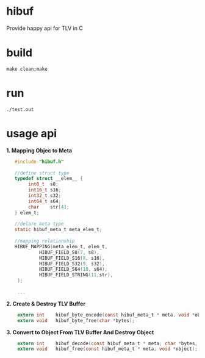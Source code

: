 # hibuf
Provide happy api for TLV in C

# build
    make clean;make

# run
    ./test.out
    
# usage api

**1. Mapping Objec to Meta**

```c
   #include "hibuf.h"
   
   //define struct type 
   typedef struct __elem__ {
        int8_t  s8;
        int16_t s16;
        int32_t s32;
        int64_t s64;
        char    str[4];
   } elem_t;
   
   //delare meta type
   static hibuf_meta_t meta_elem_t;
  
   //mapping relationship
   HIBUF_MAPPING(meta_elem_t, elem_t,
            HIBUF_FIELD_S8(7, s8),
            HIBUF_FIELD_S16(8, s16),
            HIBUF_FIELD_S32(9, s32),
            HIBUF_FIELD_S64(10, s64),
            HIBUF_FIELD_STRING(11,str),
    );
    
    ...
```   

**2. Create & Destroy TLV Buffer**

```c
    extern int    hibuf_byte_encode(const hibuf_meta_t * meta, void *object, char **bytes);
    extern void   hibuf_byte_free(char *bytes);
 ```  
 
**3. Convert to Object From TLV Buffer And Destroy Object**

```c
    extern int    hibuf_decode(const hibuf_meta_t * meta, char *bytes, size_t size, void **object);
    extern void   hibuf_free(const hibuf_meta_t * meta, void *object);
```  
